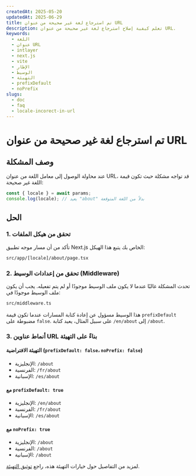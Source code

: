 ```yaml
---
createdAt: 2025-05-20
updatedAt: 2025-06-29
title: تم استرجاع لغة غير صحيحة من عنوان URL
description: تعلم كيفية إصلاح استرجاع لغة غير صحيحة من عنوان URL.
keywords:
  - اللغة
  - عنوان URL
  - intlayer
  - next.js
  - vite
  - الإطار
  - الوسيط
  - التهيئة
  - prefixDefault
  - noPrefix
slugs:
  - doc
  - faq
  - locale-incorect-in-url
---
```


# تم استرجاع لغة غير صحيحة من عنوان URL

## وصف المشكلة

عند محاولة الوصول إلى معامل اللغة من عنوان URL، قد تواجه مشكلة حيث تكون قيمة اللغة غير صحيحة:

```js
const { locale } = await params;
console.log(locale); // يعيد "about" بدلاً من اللغة المتوقعة
```

## الحل

### 1. تحقق من هيكل الملفات

تأكد من أن مسار موجه تطبيق Next.js الخاص بك يتبع هذا الهيكل:

```bash
src/app/[locale]/about/page.tsx
```

### 2. تحقق من إعدادات الوسيط (Middleware)

تحدث المشكلة غالبًا عندما لا يكون ملف الوسيط موجودًا أو لم يتم تفعيله. يجب أن يكون ملف الوسيط موجودًا في:

```bash
src/middleware.ts
```

هذا الوسيط مسؤول عن إعادة كتابة المسارات عندما تكون قيمة `prefixDefault` مضبوطة على `false`. على سبيل المثال، يعيد كتابة `/en/about` إلى `/about`.

### 3. أنماط عناوين URL بناءً على التهيئة

#### التهيئة الافتراضية (`prefixDefault: false`، `noPrefix: false`)

- الإنجليزية: `/about`
- الفرنسية: `/fr/about`
- الإسبانية: `/es/about`

#### مع `prefixDefault: true`

- الإنجليزية: `/en/about`
- الفرنسية: `/fr/about`
- الإسبانية: `/es/about`

#### مع `noPrefix: true`

- الإنجليزية: `/about`
- الفرنسية: `/about`
- الإسبانية: `/about`

لمزيد من التفاصيل حول خيارات التهيئة هذه، راجع [توثيق التهيئة](https://github.com/aymericzip/intlayer/blob/main/docs/docs/ar/configuration.md).
